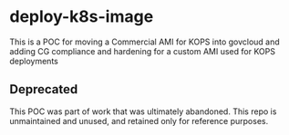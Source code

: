 # deploy-k8s-image

This is a POC for moving a Commercial AMI for KOPS into govcloud and adding CG compliance and hardening for a custom AMI used for KOPS deployments

## Deprecated

This POC was part of work that was ultimately abandoned. This repo is unmaintained and unused, and retained only for reference purposes.

